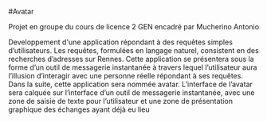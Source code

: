 #Avatar

Projet en groupe du cours de licence 2 GEN encadré par Mucherino Antonio

Developpement d'une application répondant à des requêtes simples d’utilisateurs. Les requêtes, formulées en langage naturel,
consistent en des recherches d’adresses sur Rennes. Cette application se présentera sous la forme d’un outil de messagerie instantanée à travers lequel
l’utilisateur aura l’illusion d’interagir avec une personne réelle répondant à ses requêtes. Dans la suite, cette application sera nommée avatar. L’interface de
l’avatar sera calquée sur l’interface d’un outil de messagerie instantanée, avec une zone de saisie de texte pour l’utilisateur et une zone de présentation 
graphique des échanges ayant déjà eu lieu

